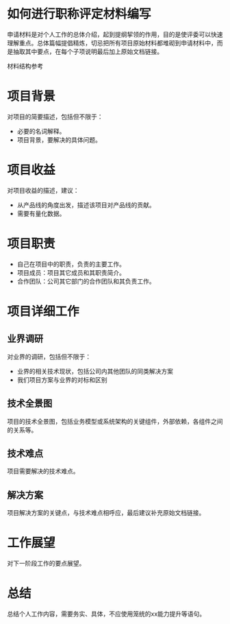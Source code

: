 # 如何进行职称评定材料编写
申请材料是对个人工作的总体介绍，起到提纲挈领的作用，目的是使评委可以快速理解重点。总体篇幅提倡精炼，切忌把所有项目原始材料都堆砌到申请材料中，而是抽取其中要点，在每个子项说明最后加上原始文档链接。

材料结构参考

# 项目背景
对项目的简要描述，包括但不限于：
- 必要的名词解释。
- 项目背景，要解决的具体问题。

# 项目收益
对项目收益的描述，建议：
- 从产品线的角度出发，描述该项目对产品线的贡献。
- 需要有量化数据。

# 项目职责
- 自己在项目中的职责，负责的主要工作。
- 项目成员：项目其它成员和其职责简介。
- 合作团队：公司其它部门的合作团队和其负责工作。

# 项目详细工作
## 业界调研
对业界的调研，包括但不限于：
- 业界的相关技术现状，包括公司内其他团队的同类解决方案
- 我们项目方案与业界的对标和区别

## 技术全景图
项目的技术全景图，包括业务模型或系统架构的关键组件，外部依赖，各组件之间的关系等。


## 技术难点
项目需要解决的技术难点。

## 解决方案
项目解决方案的关键点，与技术难点相呼应，最后建议补充原始文档链接。



# 工作展望
对下一阶段工作的要点展望。


# 总结
总结个人工作内容，需要务实、具体，不应使用笼统的xx能力提升等语句。
